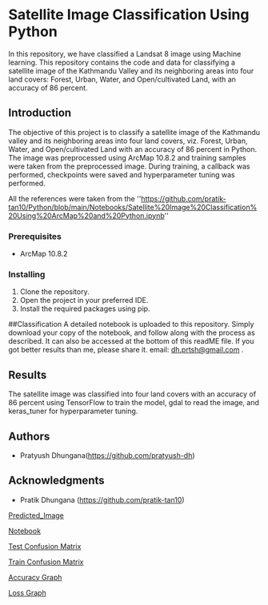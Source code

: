 # Satellite Image Classification Using Python
In this repository, we have classified a Landsat 8 image using Machine learning.
This repository contains the code and data for classifying a satellite image of the Kathmandu Valley and its neighboring areas into four land covers: Forest, Urban, Water, and Open/cultivated Land, with an accuracy of 86 percent.

## Introduction

The objective of this project is to classify a satellite image of the Kathmandu valley and its neighboring areas into four land covers, viz. Forest, Urban, Water, and Open/cultivated Land with an accuracy of 86 percent in Python. The image was preprocessed using ArcMap 10.8.2 and training samples were taken from the preprocessed image.  During training, a callback was performed, checkpoints were saved  and hyperparameter tuning was performed.

All the references were taken from the ''https://github.com/pratik-tan10/Python/blob/main/Notebooks/Satellite%20Image%20Classification%20Using%20ArcMap%20and%20Python.ipynb'' 


### Prerequisites

- ArcMap 10.8.2


### Installing

1. Clone the repository.
2. Open the project in your preferred IDE.
3. Install the required packages using pip.

##Classification
A detailed notebook is uploaded to this repository. Simply download your copy of the notebook, and follow along with the process as described. It can also be accessed at the bottom of this readME file. If you got better results than me, please share it. email: dh.prtsh@gmail.com .
## Results

The satellite image was classified into four land covers with an accuracy of 86 percent using TensorFlow to train the model, gdal to read the image, and keras_tuner for hyperparameter tuning.

## Authors

-  Pratyush Dhungana(https://github.com/pratyush-dh)

## Acknowledgments

- Pratik Dhungana (https://github.com/pratik-tan10)

[Predicted_Image](https://github.com/pratyush-dh/satellite-image-classification-using-python/blob/main/PredictedImage.png)

[Notebook](https://github.com/pratyush-dh/satellite-image-classification-using-python/blob/main/Satellite_Image_Classification_Using_Python.ipynb)

[Test Confusion Matrix](https://github.com/pratyush-dh/satellite-image-classification-using-python/blob/main/TestCFMatrixpng.png)

[Train Confusion Matrix](https://github.com/pratyush-dh/satellite-image-classification-using-python/blob/main/TrainCFMatrix.png)

[Accuracy Graph](https://github.com/pratyush-dh/satellite-image-classification-using-python/blob/main/accuracy.png)

[Loss Graph](https://github.com/pratyush-dh/satellite-image-classification-using-python/blob/main/loss.png)


```
